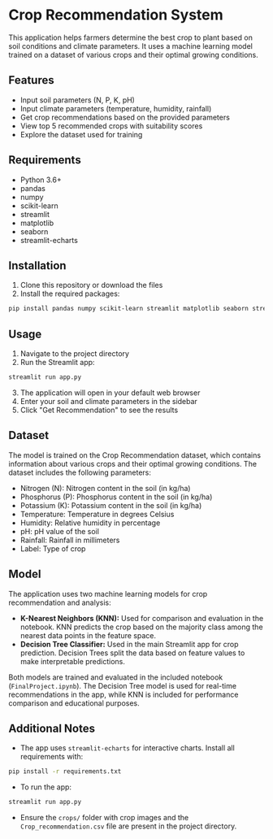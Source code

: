 # Crop Recommendation System

This application helps farmers determine the best crop to plant based on soil conditions and climate parameters. It uses a machine learning model trained on a dataset of various crops and their optimal growing conditions.

## Features

- Input soil parameters (N, P, K, pH)
- Input climate parameters (temperature, humidity, rainfall)
- Get crop recommendations based on the provided parameters
- View top 5 recommended crops with suitability scores
- Explore the dataset used for training

## Requirements

- Python 3.6+
- pandas
- numpy
- scikit-learn
- streamlit
- matplotlib
- seaborn
- streamlit-echarts

## Installation

1. Clone this repository or download the files
2. Install the required packages:

```bash
pip install pandas numpy scikit-learn streamlit matplotlib seaborn streamlit-echarts
```

## Usage

1. Navigate to the project directory
2. Run the Streamlit app:

```bash
streamlit run app.py
```

3. The application will open in your default web browser
4. Enter your soil and climate parameters in the sidebar
5. Click "Get Recommendation" to see the results

## Dataset

The model is trained on the Crop Recommendation dataset, which contains information about various crops and their optimal growing conditions. The dataset includes the following parameters:

- Nitrogen (N): Nitrogen content in the soil (in kg/ha)
- Phosphorus (P): Phosphorus content in the soil (in kg/ha)
- Potassium (K): Potassium content in the soil (in kg/ha)
- Temperature: Temperature in degrees Celsius
- Humidity: Relative humidity in percentage
- pH: pH value of the soil
- Rainfall: Rainfall in millimeters
- Label: Type of crop

## Model

The application uses two machine learning models for crop recommendation and analysis:

- **K-Nearest Neighbors (KNN):** Used for comparison and evaluation in the notebook. KNN predicts the crop based on the majority class among the nearest data points in the feature space.
- **Decision Tree Classifier:** Used in the main Streamlit app for crop prediction. Decision Trees split the data based on feature values to make interpretable predictions.

Both models are trained and evaluated in the included notebook (`FinalProject.ipynb`). The Decision Tree model is used for real-time recommendations in the app, while KNN is included for performance comparison and educational purposes.

## Additional Notes

- The app uses `streamlit-echarts` for interactive charts. Install all requirements with:

```bash
pip install -r requirements.txt
```

- To run the app:

```bash
streamlit run app.py
```

- Ensure the `crops/` folder with crop images and the `Crop_recommendation.csv` file are present in the project directory.